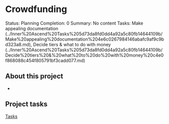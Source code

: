 # Crowdfunding

Status: Planning
Completion: 0
Summary: No content
Tasks: Make appealing documentation (../Inner%20Ascend%20Tasks%205d73da8fd0dd4a92a5c80fb14644109b/Make%20appealing%20documentation%204e6c0267984146abafc9af9c9bd323a8.md), Decide tiers & what to do with money (../Inner%20Ascend%20Tasks%205d73da8fd0dd4a92a5c80fb14644109b/Decide%20tiers%20&%20what%20to%20do%20with%20money%20c4e0f868088c454f805791bf3cadd077.md)

## About this project

- 

## Project tasks

[Tasks](Crowdfunding%20b0a986c9d06e4bdca4944a443985cd09/Tasks%2031d5c8d27c724d398eb6e9c105e32119.csv)